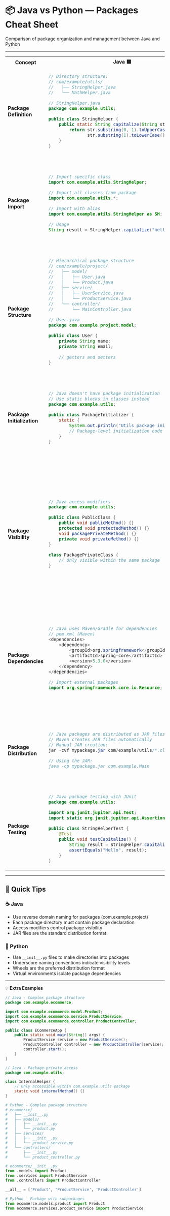# 📦 Java vs Python — Packages Cheat Sheet

Comparison of package organization and management between Java and Python

---

<table>
<tr>
<th>Concept</th>
<th>Java 🟦</th>
<th>Python 🐍</th>
</tr>
<tr>
<td><strong>Package Definition</strong></td>
<td>

```java
// Directory structure:
// com/example/utils/
//   ├── StringHelper.java
//   └── MathHelper.java

// StringHelper.java
package com.example.utils;

public class StringHelper {
    public static String capitalize(String str) {
        return str.substring(0, 1).toUpperCase() + 
               str.substring(1).toLowerCase();
    }
}
```

</td>
<td>

```python
# Directory structure:
# utils/
#   ├── __init__.py
#   ├── string_helper.py
#   └── math_helper.py

# utils/string_helper.py
def capitalize(text):
    return text[0].upper() + text[1:].lower()

# utils/__init__.py
from .string_helper import capitalize
from .math_helper import add, multiply
```

</td>
</tr>
<tr>
<td><strong>Package Import</strong></td>
<td>

```java
// Import specific class
import com.example.utils.StringHelper;

// Import all classes from package
import com.example.utils.*;

// Import with alias
import com.example.utils.StringHelper as SH;

// Usage
String result = StringHelper.capitalize("hello");
```

</td>
<td>

```python
# Import package
import utils

# Import specific function
from utils import capitalize

# Import with alias
import utils as u

# Import all from package
from utils import *

# Usage
result = utils.capitalize("hello")
# or
result = capitalize("hello")
```

</td>
</tr>
<tr>
<td><strong>Package Structure</strong></td>
<td>

```java
// Hierarchical package structure
// com/example/project/
//   ├── model/
//   │   ├── User.java
//   │   └── Product.java
//   ├── service/
//   │   ├── UserService.java
//   │   └── ProductService.java
//   └── controller/
//       └── MainController.java

// User.java
package com.example.project.model;

public class User {
    private String name;
    private String email;
    
    // getters and setters
}
```

</td>
<td>

```python
# Hierarchical package structure
# project/
#   ├── __init__.py
#   ├── models/
#   │   ├── __init__.py
#   │   ├── user.py
#   │   └── product.py
#   ├── services/
#   │   ├── __init__.py
#   │   ├── user_service.py
#   │   └── product_service.py
#   └── controllers/
#       ├── __init__.py
#       └── main_controller.py

# models/user.py
class User:
    def __init__(self, name, email):
        self.name = name
        self.email = email
```

</td>
</tr>
<tr>
<td><strong>Package Initialization</strong></td>
<td>

```java
// Java doesn't have package initialization
// Use static blocks in classes instead
package com.example.utils;

public class PackageInitializer {
    static {
        System.out.println("Utils package initialized");
        // Package-level initialization code
    }
}
```

</td>
<td>

```python
# Package initialization with __init__.py
# utils/__init__.py
print("Utils package is being imported")

# Import submodules
from .string_helper import *
from .math_helper import *

# Package-level variables
VERSION = "1.0.0"
AUTHOR = "John Doe"

# Package-level functions
def get_version():
    return VERSION
```

</td>
</tr>
<tr>
<td><strong>Package Visibility</strong></td>
<td>

```java
// Java access modifiers
package com.example.utils;

public class PublicClass {
    public void publicMethod() {}
    protected void protectedMethod() {}
    void packagePrivateMethod() {}
    private void privateMethod() {}
}

class PackagePrivateClass {
    // Only visible within the same package
}
```

</td>
<td>

```python
# Python naming conventions for visibility
# utils/string_helper.py

def public_function():
    """Public function - can be imported"""
    pass

def _protected_function():
    """Protected function - single underscore"""
    pass

def __private_function():
    """Private function - double underscore"""
    pass

class PublicClass:
    def public_method(self):
        pass
    
    def _protected_method(self):
        pass
    
    def __private_method(self):
        pass
```

</td>
</tr>
<tr>
<td><strong>Package Dependencies</strong></td>
<td>

```java
// Java uses Maven/Gradle for dependencies
// pom.xml (Maven)
<dependencies>
    <dependency>
        <groupId>org.springframework</groupId>
        <artifactId>spring-core</artifactId>
        <version>5.3.0</version>
    </dependency>
</dependencies>

// Import external packages
import org.springframework.core.io.Resource;
```

</td>
<td>

```python
# Python uses requirements.txt or setup.py
# requirements.txt
requests==2.28.0
numpy==1.21.0

# setup.py
from setuptools import setup, find_packages

setup(
    name="my-package",
    version="1.0.0",
    packages=find_packages(),
    install_requires=["requests", "numpy"]
)

# Import external packages
import requests
import numpy as np
```

</td>
</tr>
<tr>
<td><strong>Package Distribution</strong></td>
<td>

```java
// Java packages are distributed as JAR files
// Maven creates JAR files automatically
// Manual JAR creation:
jar -cvf mypackage.jar com/example/utils/*.class

// Using the JAR:
java -cp mypackage.jar com.example.Main
```

</td>
<td>

```python
# Python packages are distributed as wheels or source
# Build wheel:
python -m build

# Install from wheel:
pip install mypackage-1.0.0-py3-none-any.whl

# Install from source:
pip install .

# Upload to PyPI:
twine upload dist/*
```

</td>
</tr>
<tr>
<td><strong>Package Testing</strong></td>
<td>

```java
// Java package testing with JUnit
package com.example.utils;

import org.junit.jupiter.api.Test;
import static org.junit.jupiter.api.Assertions.*;

public class StringHelperTest {
    @Test
    public void testCapitalize() {
        String result = StringHelper.capitalize("hello");
        assertEquals("Hello", result);
    }
}
```

</td>
<td>

```python
# Python package testing with pytest
# tests/test_string_helper.py
import pytest
from utils.string_helper import capitalize

def test_capitalize():
    result = capitalize("hello")
    assert result == "Hello"

# Run tests:
# pytest tests/
```

</td>
</tr>
</table>

---

## 🧩 Quick Tips

### ☕ Java
- Use reverse domain naming for packages (com.example.project)
- Each package directory must contain package declaration
- Access modifiers control package visibility
- JAR files are the standard distribution format

### 🐍 Python
- Use `__init__.py` files to make directories into packages
- Underscore naming conventions indicate visibility levels
- Wheels are the preferred distribution format
- Virtual environments isolate package dependencies

---

💡 **Extra Examples**

```java
// Java - Complex package structure
package com.example.ecommerce;

import com.example.ecommerce.model.Product;
import com.example.ecommerce.service.ProductService;
import com.example.ecommerce.controller.ProductController;

public class ECommerceApp {
    public static void main(String[] args) {
        ProductService service = new ProductService();
        ProductController controller = new ProductController(service);
        controller.start();
    }
}

// Java - Package-private access
package com.example.utils;

class InternalHelper {
    // Only accessible within com.example.utils package
    static void internalMethod() {}
}
```

```python
# Python - Complex package structure
# ecommerce/
#   ├── __init__.py
#   ├── models/
#   │   ├── __init__.py
#   │   └── product.py
#   ├── services/
#   │   ├── __init__.py
#   │   └── product_service.py
#   └── controllers/
#       ├── __init__.py
#       └── product_controller.py

# ecommerce/__init__.py
from .models import Product
from .services import ProductService
from .controllers import ProductController

__all__ = ['Product', 'ProductService', 'ProductController']

# Python - Package with subpackages
from ecommerce.models.product import Product
from ecommerce.services.product_service import ProductService
```
